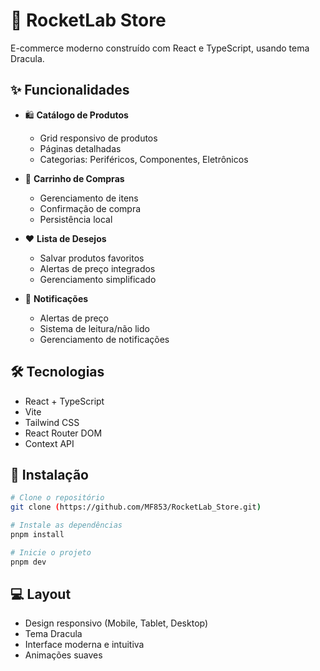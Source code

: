 # 🚀 RocketLab Store

E-commerce moderno construído com React e TypeScript, usando tema Dracula.

## ✨ Funcionalidades

- 🛍️ **Catálogo de Produtos**
  - Grid responsivo de produtos
  - Páginas detalhadas
  - Categorias: Periféricos, Componentes, Eletrônicos

- 🛒 **Carrinho de Compras**
  - Gerenciamento de itens
  - Confirmação de compra
  - Persistência local

- ❤️ **Lista de Desejos**
  - Salvar produtos favoritos
  - Alertas de preço integrados
  - Gerenciamento simplificado

- 🔔 **Notificações**
  - Alertas de preço
  - Sistema de leitura/não lido
  - Gerenciamento de notificações

## 🛠️ Tecnologias

- React + TypeScript
- Vite
- Tailwind CSS
- React Router DOM
- Context API

## 🚀 Instalação

```bash
# Clone o repositório
git clone (https://github.com/MF853/RocketLab_Store.git)

# Instale as dependências
pnpm install

# Inicie o projeto
pnpm dev
```

## 💻 Layout

- Design responsivo (Mobile, Tablet, Desktop)
- Tema Dracula
- Interface moderna e intuitiva
- Animações suaves

